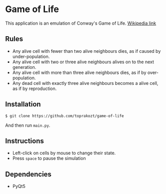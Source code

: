 # Game of Life

This application is an emulation of Conway's Game of Life. [Wikipedia link](https://en.wikipedia.org/wiki/Conway%27s_Game_of_Life)

## Rules

- Any alive cell with fewer than two alive neighbours dies, as if caused by under-population.
- Any alive cell with two or three alive neighbours alives on to the next generation.
- Any alive cell with more than three alive neighbours dies, as if by over-population.
- Any dead cell with exactly three alive neighbours becomes a alive cell, as if by reproduction.

## Installation

```sn
$ git clone https://github.com/toprakozt/game-of-life
```

And then run ```main.py```. 

## Instructions

- Left-click on cells by mouse to change their state.
- Press ```space``` to pause the simulation

## Dependencies

- PyQt5
